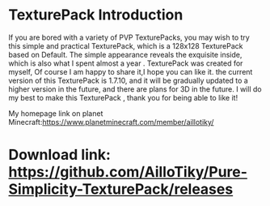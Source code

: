 # TexturePack Introduction

If you are bored with a variety of PVP TexturePacks, you may wish to try this simple and practical TexturePack, which is a 128x128 TexturePack based on Default. 
The simple appearance reveals the exquisite inside, which is also what I spent almost a year .
TexturePack was created for myself, Of course I am happy to share it,I hope you can like it.
the current version of this TexturePack is 1.7.10, and it will be gradually updated to a higher version in the future, and there are plans for 3D in the future.
I will do my best to make this TexturePack , thank you for being able to like it!

My homepage link on planet Minecraft:https://www.planetminecraft.com/member/aillotiky/
# Download link: https://github.com/AilloTiky/Pure-Simplicity-TexturePack/releases
